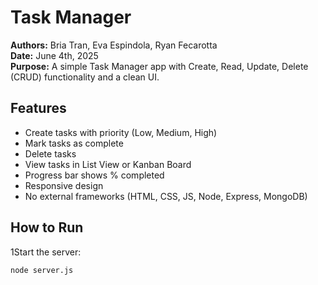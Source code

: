# Task Manager

**Authors:** Bria Tran, Eva Espindola, Ryan Fecarotta  
**Date:** June 4th, 2025  
**Purpose:** A simple Task Manager app with Create, Read, Update, Delete (CRUD) functionality and a clean UI.

## Features

- Create tasks with priority (Low, Medium, High)
- Mark tasks as complete
- Delete tasks
- View tasks in List View or Kanban Board
- Progress bar shows % completed
- Responsive design
- No external frameworks (HTML, CSS, JS, Node, Express, MongoDB)

## How to Run

1Start the server:

```bash
node server.js
